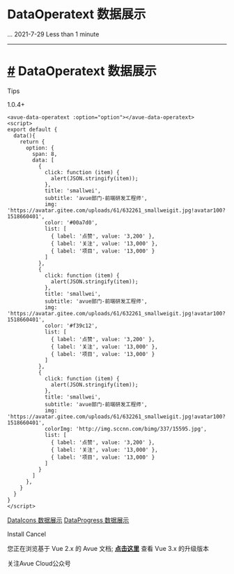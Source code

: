 DataOperatext 数据展示
==================
... 2021-7-29 Less than 1 minute

* * *

[#](https://v2.avuejs.com/data/data7/#dataoperatext-%E6%95%B0%E6%8D%AE%E5%B1%95%E7%A4%BA)
 DataOperatext 数据展示
=============================================================================================================

Tips

1.0.4+

```vue
<avue-data-operatext :option="option"></avue-data-operatext>
<script>
export default {
  data(){
    return {
      option: {
        span: 8,
        data: [
          {
            click: function (item) {
              alert(JSON.stringify(item));
            },
            title: 'smallwei',
            subtitle: 'avue部门-前端研发工程师',
            img: 'https://avatar.gitee.com/uploads/61/632261_smallweigit.jpg!avatar100?1518660401',
            color: '#00a7d0',
            list: [
              { label: '点赞', value: '3,200' },
              { label: '关注', value: '13,000' },
              { label: '项目', value: '13,000' }
            ]
          },
          {
            click: function (item) {
              alert(JSON.stringify(item));
            },
            title: 'smallwei',
            subtitle: 'avue部门-前端研发工程师',
            img: 'https://avatar.gitee.com/uploads/61/632261_smallweigit.jpg!avatar100?1518660401',
            color: '#f39c12',
            list: [
              { label: '点赞', value: '3,200' },
              { label: '关注', value: '13,000' },
              { label: '项目', value: '13,000' }
            ]
          },
          {
            click: function (item) {
              alert(JSON.stringify(item));
            },
            title: 'smallwei',
            subtitle: 'avue部门-前端研发工程师',
            img: 'https://avatar.gitee.com/uploads/61/632261_smallweigit.jpg!avatar100?1518660401',
            colorImg: 'http://img.sccnn.com/bimg/337/15595.jpg',
            list: [
              { label: '点赞', value: '3,200' },
              { label: '关注', value: '13,000' },
              { label: '项目', value: '13,000' }
            ]
          }
        ]
      },
    }
  }
}
</script>
```

[DataIcons 数据展示](https://v2.avuejs.com/data/data6/) [DataProgress 数据展示](https://v2.avuejs.com/data/data8/)

Install Cancel

您正在浏览基于 Vue 2.x 的 Avue 文档; **[点击这里](https://avuejs.com/)** 查看 Vue 3.x 的升级版本

关注Avue Cloud公众号